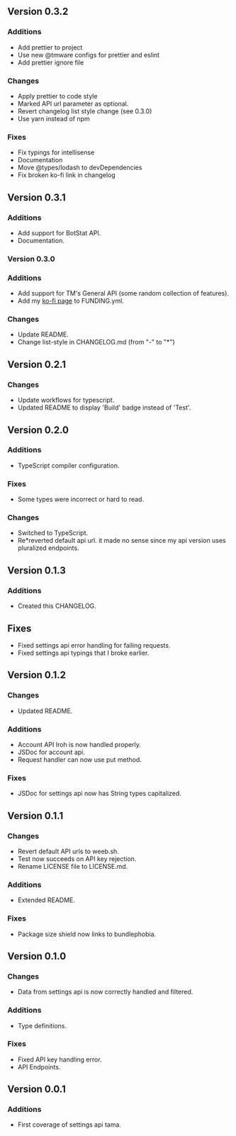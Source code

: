 ## Version 0.3.2

### Additions

- Add prettier to project
- Use new @tmware configs for prettier and eslint
- Add prettier ignore file

### Changes

- Apply prettier to code style
- Marked API url parameter as optional.
- Revert changelog list style change (see 0.3.0)
- Use yarn instead of npm

### Fixes

- Fix typings for intellisense
- Documentation
- Move @types/lodash to devDependencies
- Fix broken ko-fi link in changelog

## Version 0.3.1

### Additions

- Add support for BotStat API.
- Documentation.

### Version 0.3.0

### Additions

- Add support for TM's General API (some random collection of features).
- Add my [ko-fi page](https://ko-fi.com/tmuniversal) to FUNDING.yml.

### Changes

- Update README.
- Change list-style in CHANGELOG.md (from "-" to "\*")

## Version 0.2.1

### Changes

- Update workflows for typescript.
- Updated README to display 'Build' badge instead of 'Test'.

## Version 0.2.0

### Additions

- TypeScript compiler configuration.

### Fixes

- Some types were incorrect or hard to read.

### Changes

- Switched to TypeScript.
- Re\*reverted default api url. it made no sense since my api version uses pluralized endpoints.

## Version 0.1.3

### Additions

- Created this CHANGELOG.

## Fixes

- Fixed settings api error handling for failing requests.
- Fixed settings api typings that I broke earlier.

## Version 0.1.2

### Changes

- Updated README.

### Additions

- Account API Iroh is now handled properly.
- JSDoc for account api.
- Request handler can now use put method.

### Fixes

- JSDoc for settings api now has String types capitalized.

## Version 0.1.1

### Changes

- Revert default API urls to weeb.sh.
- Test now succeeds on API key rejection.
- Rename LICENSE file to LICENSE.md.

### Additions

- Extended README.

### Fixes

- Package size shield now links to bundlephobia.

## Version 0.1.0

### Changes

- Data from settings api is now correctly handled and filtered.

### Additions

- Type definitions.

### Fixes

- Fixed API key handling error.
- API Endpoints.

## Version 0.0.1

### Additions

- First coverage of settings api tama.
